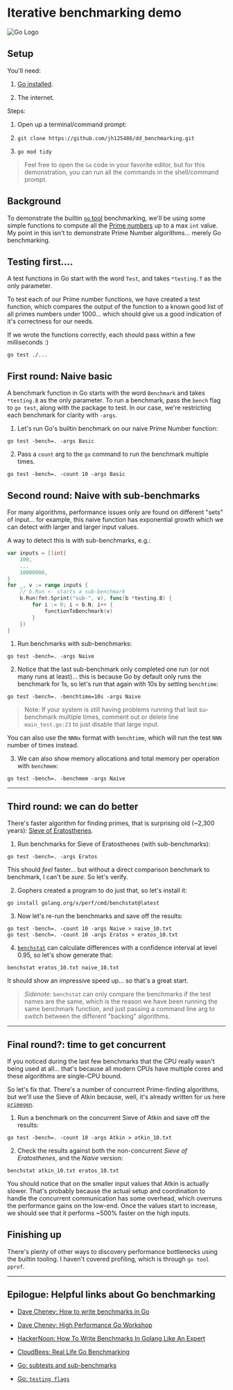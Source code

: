 # Iterative benchmarking demo

![Go Logo](https://go.dev/images/go-logo-blue.svg)

## Setup

You'll need:
1. [Go installed](https://go.dev/doc/install).

2. The internet. 

Steps:
1. Open up a terminal/command prompt:
    
2. `git clone https://github.com/jh125486/dd_benchmarking.git`

3. `go mod tidy` 

> Feel free to open the `Go` code in your favorite editor, but for this demonstration, you can run all the commands in the shell/command prompt.


## Background

To demonstrate the builtin [`go` tool](https://pkg.go.dev/cmd/go) benchmarking, we'll be using some simple functions to compute all the [Prime numbers](https://en.wikipedia.org/wiki/Prime_number) up to a max `int` value. My point in this isn't to demonstrate Prime Number algorithms... merely Go benchmarking.

## Testing first....

A test functions in Go start with the word `Test`, and takes `*testing.T` as the only parameter.

To test each of our Prime number functions, we have created a test function, which compares the output of the function to a known good list of all primes numbers under 1000... which should give us a good indication of it's correctness for our needs.

If we wrote the functions correctly, each should pass within a few milliseconds :)

```shell
go test ./...
```

## First round: Naive basic

A benchmark function in Go starts with the word `Benchmark` and takes `*testing.B` as the only parameter. To run a benchmark, pass the `bench` flag to `go test`, along with the package to test.  In our case, we're restricting each benchmark for clarity with `-args`.

1. Let's run Go's builtin benchmark on our naive Prime Number function:
```shell
go test -bench=. -args Basic
```

2. Pass a `count` arg to the `go` command to run the benchmark multiple times.
```shell
go test -bench=. -count 10 -args Basic 
```

## Second round: Naive with sub-benchmarks

For many algorithms, performance issues only are found on different "sets" of input... for example, this naive function has exponential growth which we can detect with larger and larger input values.

A way to detect this is with sub-benchmarks, e.g.:
```go
var inputs = []int{
	100,
	...
	10000000,
}
for _, v := range inputs {
    // b.Run <- starts a sub-benchmark
    b.Run(fmt.Sprint("sub-", v), func(b *testing.B) {
        for i := 0; i < b.N; i++ {
            functionToBenchmark(v)
        }
    })
}
```

1. Run benchmarks with sub-benchmarks:
```shell
go test -bench=. -args Naive
```

2. Notice that the last sub-benchmark only completed one run (or not many runs at least)... this is because Go by default only runs the benchmark for 1s, so let's run that again with 10s by setting `benchtime`:
```shell
go test -bench=. -benchtime=10s -args Naive
```
> Note: If your system is still having problems running that last su-benchmark multiple times, comment out or delete line `main_test.go:23` to just disable that large input.

You can also use the `NNNx` format with `benchtime`, which will run the test `NNN` number of times instead.

3. We can also show memory allocations and total memory per operation with `benchmem`:
```shell
go test -bench=. -benchmem -args Naive
```

---

## Third round: we can do better

There's faster algorithm for finding primes, that is surprising old (~2,300 years): [Sieve of Eratosthenes](https://en.wikipedia.org/wiki/Sieve_of_Eratosthenes).

1. Run benchmarks for Sieve of Eratosthenes (with sub-benchmarks):
```shell
go test -bench=. -args Eratos
``` 

This should *feel* faster... but without a direct comparison benchmark to benchmark, I can't be *sure*.  So let's verify.

2. Gophers created a program to do just that, so let's install it:
```shell
go install golang.org/x/perf/cmd/benchstat@latest
```

3. Now let's re-run the benchmarks and save off the results:
```shell
go test -bench=. -count 10 -args Naive > naive_10.txt
go test -bench=. -count 10 -args Eratos > eratos_10.txt
```

4. [`benchstat`](https://pkg.go.dev/golang.org/x/perf/cmd/benchstat) can calculate differences with a confidence interval at level 0.95, so let's show generate that:
```shell
benchstat eratos_10.txt naive_10.txt
```
It should show an impressive speed up... so that's a great start.

> *Sidenote*: `benchstat` can only compare the benchmarks if the test names are the same, which is the reason we have been running the same benchmark function, and just passing a command line arg to switch between the different "backing" algorithms.

---

## Final round?: time to get concurrent

If you noticed during the last few benchmarks that the CPU really wasn't being used at all... that's because all modern CPUs have multiple cores and these algorithms are single-CPU bound.

So let's fix that.  There's a number of concurrent Prime-finding algorithms, but we'll use the Sieve of Atkin because, well, it's already written for us here [`primegen`](https://github.com/jbarham/primegen).

1. Run a benchmark on the concurrent Sieve of Atkin and save off the results:

```shell
go test -bench=. -count 10 -args Atkin > atkin_10.txt
```

2. Check the results against both the non-concurrent *Sieve of Eratosthenes*, and the *Naive* version:
```shell
benchstat atkin_10.txt eratos_10.txt
```

You should notice that on the smaller input values that Atkin is actually slower.  That's probably because the actual setup and coordination to handle the concurrent communication has some overhead, which overruns the performance gains on the low-end.  Once the values start to increase, we should see that it performs ~500% faster on the high inputs.


## Finishing up

There's plenty of other ways to discovery performance bottlenecks using the builtin tooling.  I haven't covered profiling, which is through `go tool pprof`.  

---

## Epilogue: Helpful links about Go benchmarking

- [Dave Cheney: How to write benchmarks in Go](https://dave.cheney.net/2013/06/30/how-to-write-benchmarks-in-go)

- [Dave Cheney: High Performance Go Workshop](https://dave.cheney.net/high-performance-go-workshop/gophercon-2019.html)

- [HackerNoon: How To Write Benchmarks In Golang Like An Expert](https://hackernoon.com/how-to-write-benchmarks-in-golang-like-an-expert-0w1834gs)

- [CloudBees: Real Life Go Benchmarking](https://www.cloudbees.com/blog/real-life-go-benchmarking)

- [Go: subtests and sub-benchmarks](https://go.dev/blog/subtests)

- [Go: `testing flags`](https://pkg.go.dev/cmd/go#hdr-Testing_flags)